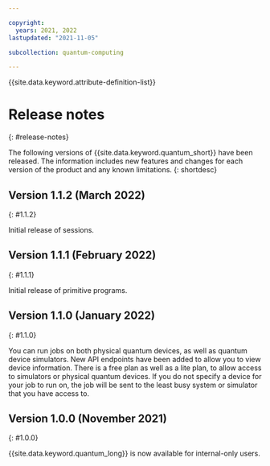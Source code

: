 ```yaml
---

copyright:
  years: 2021, 2022
lastupdated: "2021-11-05"

subcollection: quantum-computing

---
```


{{site.data.keyword.attribute-definition-list}}


# Release notes
{: #release-notes}

The following versions of {{site.data.keyword.quantum_short}} have been released. The information includes new features and changes for each version of the product and any known limitations.
{: shortdesc}

## Version 1.1.2 (March 2022)
{: #1.1.2}

Initial release of sessions.

## Version 1.1.1 (February 2022)
{: #1.1.1}

Initial release of primitive programs.

## Version 1.1.0 (January 2022)
{: #1.1.0}

You can run jobs on both physical quantum devices, as well as quantum device simulators.
New API endpoints have been added to allow you to view device information.
There is a free plan as well as a lite plan, to allow access to simulators or physical quantum devices.
If you do not specify a device for your job to run on, the job will be sent to the least busy system or simulator that you have access to.

## Version 1.0.0 (November 2021)
{: #1.0.0}

{{site.data.keyword.quantum_long}} is now available for internal-only users.
